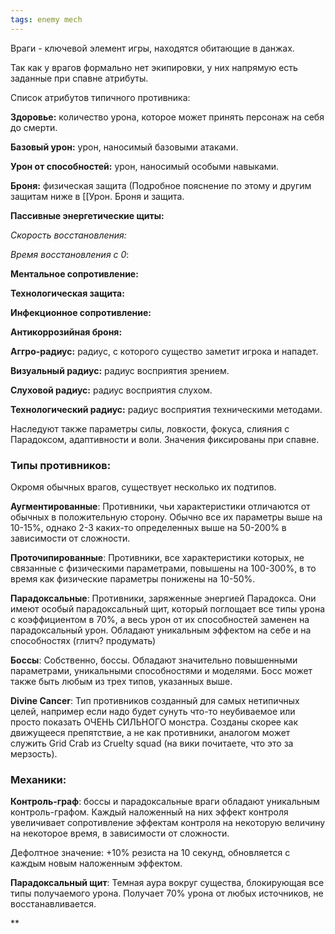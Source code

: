 ```yaml
---
tags: enemy mech
---
```

Враги - ключевой элемент игры, находятся обитающие в данжах. 

  

Так как у врагов формально нет экипировки, у них напрямую есть заданные при спавне атрибуты.

  

Список атрибутов типичного противника:

**Здоровье:** количество урона, которое может принять персонаж на себя до смерти. 

**Базовый урон:** урон, наносимый базовыми атаками.

**Урон от способностей:** урон, наносимый особыми навыками.

**Броня:** физическая защита (Подробное пояснение по этому и другим защитам ниже в [[Урон. Броня и защита.

**Пассивные энергетические щиты:** 

*Скорость восстановления:*

*Время восстановления с 0*:

**Ментальное сопротивление:**

**Технологическая защита:**

**Инфекционное сопротивление:**

**Антикоррозийная броня:**

**Аггро-радиус:** радиус, с которого существо заметит игрока и нападет. 

**Визуальный радиус:** радиус восприятия зрением.

**Слуховой радиус:** радиус восприятия слухом.

**Технологический радиус:** радиус восприятия техническими методами.

  

Наследуют также параметры силы, ловкости, фокуса, слияния с Парадоксом, адаптивности и воли. Значения фиксированы при спавне.

  

### Типы противников:

  

Окромя обычных врагов, существует несколько их подтипов.

  

**Аугментированные**: Противники, чьи характеристики отличаются от обычных в положительную сторону. Обычно все их параметры выше на 10-15%, однако 2-3 каких-то определенных выше на 50-200% в зависимости от сложности.

  

**Проточипированные**: Противники, все характеристики которых, не связанные с физическими параметрами, повышены на 100-300%, в то время как физические параметры понижены на 10-50%. 

  

**Парадоксальные**: Противники, заряженные энергией Парадокса. Они имеют особый парадоксальный щит, который поглощает все типы урона с коэффициентом в 70%, а весь урон от их способностей заменен на парадоксальный урон. Обладают уникальным эффектом на себе и на способностях (глитч? продумать)

  

**Боссы**: Собственно, боссы. Обладают значительно повышенными параметрами, уникальными способностями и моделями. Босс может также быть любым из трех типов, указанных выше.

  

**Divine Cancer**: Тип противников созданный для самых нетипичных целей, например если надо будет сунуть что-то неубиваемое или просто показать ОЧЕНЬ СИЛЬНОГО монстра. Созданы скорее как движущееся препятствие, а не как противники, аналогом может служить Grid Crab из Cruelty squad (на вики почитаете, что это за мерзость).

  
  

### Механики:

  

**Контроль-граф**: боссы и парадоксальные враги обладают уникальным контроль-графом. Каждый наложенный на них эффект контроля увеличивает сопротивление эффектам контроля на некоторую величину на некоторое время, в зависимости от сложности. 

Дефолтное значение: +10% резиста на 10 секунд, обновляется с каждым новым наложенным эффектом.

  

**Парадоксальный щит**: Темная аура вокруг существа, блокирующая все типы получаемого урона. Получает 70% урона от любых источников, не восстанавливается. 



**